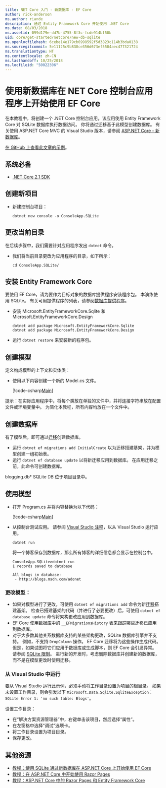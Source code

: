 ```yaml
---
title: NET Core 入门 - 新数据库 - EF Core
author: rick-anderson
ms.author: riande
description: 通过 Entity Framework Core 开始使用 .NET Core
ms.date: 08/03/2018
ms.assetid: 099d179e-dd7b-4755-8f3c-fcde914bf50b
uid: core/get-started/netcore/new-db-sqlite
ms.openlocfilehash: 6cebe14e179cb6998592f5d3823c114b3bda0138
ms.sourcegitcommit: 5e11125c9b838ce356d673ef5504aec477321724
ms.translationtype: HT
ms.contentlocale: zh-CN
ms.lasthandoff: 10/25/2018
ms.locfileid: "50022306"
---
```

# <a name="getting-started-with-ef-core-on-net-core-console-app-with-a-new-database"></a>使用新数据库在 NET Core 控制台应用程序上开始使用 EF Core

在本教程中，将创建一个 .NET Core 控制台应用，该应用使用 Entity Framework Core 对 SQLite 数据库执行数据访问。 你将通过迁移基于此模型创建数据库。 有关使用 ASP.NET Core MVC 的 Visual Studio 版本，请参阅 [ASP.NET Core - 新数据库](xref:core/get-started/aspnetcore/new-db)。

[在 GitHub 上查看此文章的示例](https://github.com/aspnet/EntityFramework.Docs/tree/master/samples/core/GetStarted/NetCore/ConsoleApp.SQLite)。

## <a name="prerequisites"></a>系统必备

* [.NET Core 2.1 SDK](https://www.microsoft.com/net/core)

## <a name="create-a-new-project"></a>创建新项目

* 新建控制台项目：

  ``` Console
  dotnet new console -o ConsoleApp.SQLite
  ```
## <a name="change-the-current-directory"></a>更改当前目录

在后续步骤中，我们需要针对应用程序发出 `dotnet` 命令。

* 我们将当前目录更改为应用程序的目录，如下所示：

  ``` Console
  cd ConsoleApp.SQLite/
  ```
## <a name="install-entity-framework-core"></a>安装 Entity Framework Core

要使用 EF Core，请为要作为目标对象的数据库提供程序安装程序包。 本演练使用 SQLite。 有关可用提供程序的列表，请参阅[数据库提供程序](../../providers/index.md)。

* 安装 Microsoft.EntityFrameworkCore.Sqlite 和 Microsoft.EntityFrameworkCore.Design

  ```Console
  dotnet add package Microsoft.EntityFrameworkCore.Sqlite
  dotnet add package Microsoft.EntityFrameworkCore.Design
  ```

* 运行 `dotnet restore` 来安装新的程序包。

## <a name="create-the-model"></a>创建模型

定义构成模型的上下文和实体类：

* 使用以下内容创建一个新的 Model.cs 文件。

  [!code-csharp[Main](../../../../samples/core/GetStarted/NetCore/ConsoleApp.SQLite/Model.cs)]

提示：在实际应用程序中，将每个类放在单独的文件中，并将连接字符串放在配置文件或环境变量中。 为简化本教程，所有内容均放在一个文件中。

## <a name="create-the-database"></a>创建数据库

有了模型后，即可通过[迁移](xref:core/managing-schemas/migrations/index)创建数据库。

* 运行 `dotnet ef migrations add InitialCreate` 以为迁移搭建基架，并为模型创建一组初始表。
* 运行 `dotnet ef database update` 以将新迁移应用到数据库。 在应用迁移之前，此命令可创建数据库。

blogging.db* SQLite DB 位于项目目录中。

## <a name="use-the-model"></a>使用模型

* 打开 Program.cs 并将内容替换为以下代码：

  [!code-csharp[Main](../../../../samples/core/GetStarted/NetCore/ConsoleApp.SQLite/Program.cs)]

* 从控制台测试应用。 请参阅 [Visual Studio 注释](#vs)，以从 Visual Studio 运行应用。

  `dotnet run`

  将一个博客保存到数据库，那么所有博客的详细信息都会显示在控制台中。

  ```Console
  ConsoleApp.SQLite>dotnet run
  1 records saved to database

  All blogs in database:
   - http://blogs.msdn.com/adonet
  ```

### <a name="changing-the-model"></a>更改模型：

- 如果对模型进行了更改，可使用 `dotnet ef migrations add` 命令为新[迁移](xref:core/managing-schemas/migrations/index)搭建基架。 检查已搭建基架的代码（并进行了必要更改）后，可使用 `dotnet ef database update` 命令将架构更改应用到数据库。
- EF Core 使用数据库中的 `__EFMigrationsHistory` 表来跟踪哪些迁移已应用到数据库。
- 对于大多数其他关系数据库支持的某些架构更改，SQLite 数据库引擎并不支持。 例如，不支持 `DropColumn` 操作。 EF Core 迁移将为这些操作生成代码。 但是，如果试图将它们应用于数据库或生成脚本，则 EF Core 会引发异常。 请参阅 [SQLite 限制](../../providers/sqlite/limitations.md)。 进行新的开发时，考虑删除数据库并创建新的数据库，而不是在模型更改时使用迁移。

<a name="vs"></a>
### <a name="run-from-visual-studio"></a>从 Visual Studio 中运行

要从 Visual Studio 运行此示例，必须手动将工作目录设置为项目的根目录。 如果未设置工作目录，则会引发以下 `Microsoft.Data.Sqlite.SqliteException`：`SQLite Error 1: 'no such table: Blogs'`。

设置工作目录：

* 在“解决方案资源管理器”中，右键单击该项目，然后选择“属性”。
* 在左窗格中选择“调试”选项卡。
* 将工作目录设置为项目目录。
* 保存更改。

## <a name="additional-resources"></a>其他资源

* [教程：使用 SQLite 通过新数据库在 ASP.NET Core 上开始使用 EF Core](xref:core/get-started/aspnetcore/new-db)
* [教程：在 ASP.NET Core 中开始使用 Razor Pages](https://docs.microsoft.com/aspnet/core/tutorials/razor-pages/razor-pages-start)
* [教程：ASP.NET Core 中的 Razor Pages 和 Entity Framework Core](https://docs.microsoft.com/aspnet/core/data/ef-rp/intro)
